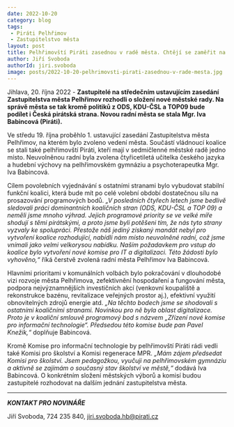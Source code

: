 ```yaml
---
date: 2022-10-20
category: blog
tags:
 - Piráti Pelhřimov
 - Zastupitelstvo města
layout: post
title: Pelhřimovští Piráti zasednou v radě města. Chtějí se zaměřit na rozvoj IT a digitalizace
author: Jiří Svoboda
authorId: jiri.svoboda
image: posts/2022-10-20-pelhrimovsti-pirati-zasednou-v-rade-mesta.jpg
---
```


Jihlava, 20. října 2022 - **Zastupitelé na středečním ustavujícím zasedání Zastupitelstva města Pelhřimov rozhodli o složení nové městské rady. Na správě města se tak kromě politiků z ODS, KDU-ČSL a TOP09 bude podílet i Česká pirátská strana. Novou radní města se stala Mgr. Iva Babincová (Piráti).**

Ve středu 19. října proběhlo 1. ustavující zasedání Zastupitelstva města Pelhřimov, na kterém bylo zvoleno vedení města. Součástí vládnoucí koalice se stali také pelhřimovští Piráti, kteří mají v sedmičlenné městské radě jedno místo. Neuvolněnou radní byla zvolena čtyřicetiletá učitelka českého jazyka a hudební výchovy na pelhřimovském gymnáziu a psychoterapeutka Mgr. Iva Babincová.

Cílem povolebních vyjednávání s ostatními stranami bylo vybudovat stabilní funkční koalici, která bude mít po celé volební období dostatečnou sílu na prosazování programových bodů. *„V posledních čtyřech letech jsme bedlivě sledovali práci dominantních koaličních stran (ODS, KDU-ČSL a TOP 09) a neměli jsme mnoho výhrad. Jejich programové priority se ve velké míře shodují s těmi pirátskými, a proto jsme byli potěšeni tím, že nás tyto strany vyzvaly ke spolupráci. Přestože náš jediný získaný mandát nebyl pro vytvoření koalice rozhodující, nabídli nám místo neuvolněné radní, což jsme vnímali jako velmi velkorysou nabídku. Naším požadavkem pro vstup do koalice bylo vytvoření nové komise pro IT a digitalizaci. Této žádosti bylo vyhověno,“* říká čerstvě zvolená radní města Pelhřimov Iva Babincová.

Hlavními prioritami v komunálních volbách bylo pokračování v dlouhodobé vizi rozvoje města Pelhřimova, zefektivnění hospodaření a fungování města, podpora nejvýznamnějších investičních akcí (venkovní koupaliště a rekonstrukce bazénu, revitalizace veřejných prostor aj.), efektivní využití obnovitelných zdrojů energie atd. *„Na těchto bodech jsme se shodovali s ostatními koaličními stranami. Novinkou pro ně byla oblast digitalizace. Proto je v koaliční smlouvě programový bod s názvem „Zřízení nové komise pro informační technologie“. Předsedou této komise bude pan Pavel Knežik,“* doplňuje Babincová.

Kromě Komise pro informační technologie by pelhřimovští Piráti rádi vedli také Komisi pro školství a Komisi regenerace MPR. *„Mám zájem předsedat Komisi pro školství. Jsem pedagožkou, vyučuji na pelhřimovském gymnáziu a aktivně se zajímám o současný stav školství ve městě,“* dodává Iva Babincová. O konkrétním složení městských výborů a komisí budou zastupitelé rozhodovat na dalším jednání zastupitelstva města.

---

***KONTAKT PRO NOVINÁŘE*** 

Jiří Svoboda, 724 235 840, <jiri.svoboda.hb@pirati.cz>
